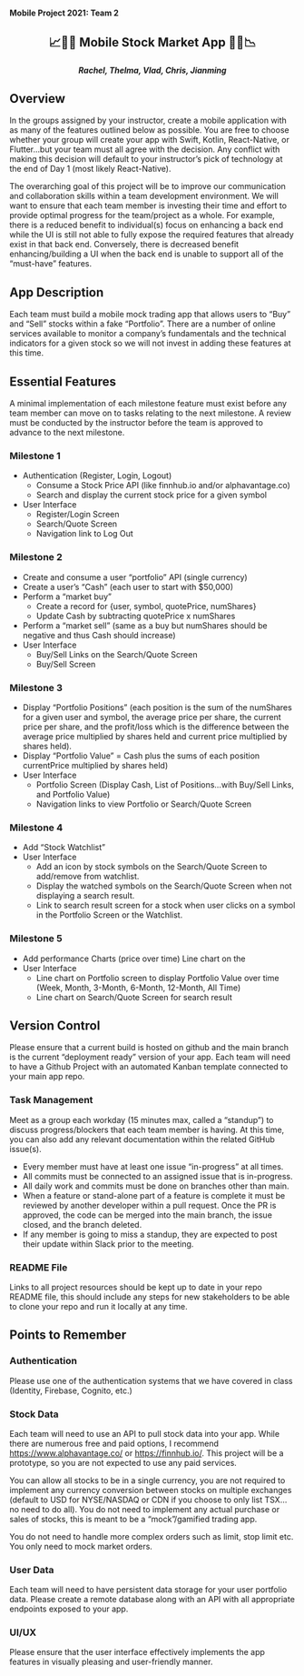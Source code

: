 #### Mobile Project 2021: Team 2

<div align="center">

## :chart_with_upwards_trend::money_with_wings::gem: Mobile Stock Market App :gem::money_with_wings::chart_with_downwards_trend:

##### Rachel, Thelma, Vlad, Chris, Jianming

</div>

## Overview
In the groups assigned by your instructor, create a mobile application with as many of the features outlined below as possible. You are free to choose whether your group will create your app with Swift, Kotlin, React-Native, or Flutter…but your team must all agree with the decision. Any conflict with making this decision will default to your instructor’s pick of technology at the end of Day 1 (most likely React-Native).

The overarching goal of this project will be to improve our communication and collaboration skills within a team development environment. We will want to ensure that each team member is investing their time and effort to provide optimal progress for the team/project as a whole. For example, there is a reduced benefit to individual(s) focus on enhancing a back end while the UI is still not able to fully expose the required features that already exist in that back end. Conversely, there is decreased benefit enhancing/building a UI when the back end is unable to support all of the “must-have” features.

## App Description
Each team must build a mobile mock trading app that allows users to “Buy” and “Sell” stocks within a fake “Portfolio”. There are a number of online services available to monitor a company’s fundamentals and the technical indicators for a given stock so we will not invest in adding these features at this time.

## Essential Features
A minimal implementation of each milestone feature must exist before any team member can move on to tasks relating to the next milestone. A review must be conducted by the instructor before the team is approved to advance to the next milestone.

### Milestone 1
- Authentication (Register, Login, Logout)
    - Consume a Stock Price API (like finnhub.io and/or alphavantage.co)
    - Search and display the current stock price for a given symbol
- User Interface
    - Register/Login Screen
    - Search/Quote Screen
    - Navigation link to Log Out
### Milestone 2
- Create and consume a user “portfolio” API (single currency)
- Create a user’s “Cash” (each user to start with $50,000)
- Perform a “market buy”
    - Create a record for {user, symbol, quotePrice, numShares}
    - Update Cash by subtracting quotePrice x numShares
- Perform a “market sell” (same as a buy but numShares should be negative and thus Cash should increase)
- User Interface
    - Buy/Sell Links on the Search/Quote Screen
    - Buy/Sell Screen
### Milestone 3
- Display “Portfolio Positions” (each position is the sum of the numShares for a given user and symbol, the average price per share, the current price per share, and the profit/loss which is the difference between the average price multiplied by shares held and current price multiplied by shares held).
- Display “Portfolio Value” = Cash plus the sums of each position currentPrice multiplied by shares held)
- User Interface
    - Portfolio Screen (Display Cash, List of Positions…with Buy/Sell Links, and Portfolio Value)
    - Navigation links to view Portfolio or Search/Quote Screen
### Milestone 4
- Add “Stock Watchlist”
- User Interface
    - Add an icon by stock symbols on the Search/Quote Screen to add/remove from watchlist.
    - Display the watched symbols on the Search/Quote Screen when not displaying a search result.
    - Link to search result screen for a stock when user clicks on a symbol in the Portfolio Screen or the Watchlist.
### Milestone 5
- Add performance Charts (price over time) Line chart on the
- User Interface
    - Line chart on Portfolio screen to display Portfolio Value over time (Week, Month, 3-Month, 6-Month, 12-Month, All Time)
    - Line chart on Search/Quote Screen for search result
## Version Control
Please ensure that a current build is hosted on github and the main branch is the current “deployment ready” version of your app. Each team will need to have a Github Project with an automated Kanban template connected to your main app repo.

### Task Management
Meet as a group each workday (15 minutes max, called a “standup”) to discuss progress/blockers that each team member is having. At this time, you can also add any relevant documentation within the related GitHub issue(s).

- Every member must have at least one issue “in-progress” at all times.
- All commits must be connected to an assigned issue that is in-progress.
- All daily work and commits must be done on branches other than main.
- When a feature or stand-alone part of a feature is complete it must be reviewed by another developer within a pull request. Once the PR is approved, the code can be merged into the main branch, the issue closed, and the branch deleted.
- If any member is going to miss a standup, they are expected to post their update within Slack prior to the meeting.
### README File
Links to all project resources should be kept up to date in your repo README file, this should include any steps for new stakeholders to be able to clone your repo and run it locally at any time.

## Points to Remember
### Authentication
Please use one of the authentication systems that we have covered in class (Identity, Firebase, Cognito, etc.)

### Stock Data
Each team will need to use an API to pull stock data into your app. While there are numerous free and paid options, I recommend https://www.alphavantage.co/ or https://finnhub.io/. This project will be a prototype, so you are not expected to use any paid services.

You can allow all stocks to be in a single currency, you are not required to implement any currency conversion between stocks on multiple exchanges (default to USD for NYSE/NASDAQ or CDN if you choose to only list TSX…no need to do all). You do not need to implement any actual purchase or sales of stocks, this is meant to be a “mock”/gamified trading app.

You do not need to handle more complex orders such as limit, stop limit etc. You only need to mock market orders.

### User Data
Each team will need to have persistent data storage for your user portfolio data. Please create a remote database along with an API with all appropriate endpoints exposed to your app.

### UI/UX
Please ensure that the user interface effectively implements the app features in visually pleasing and user-friendly manner.
